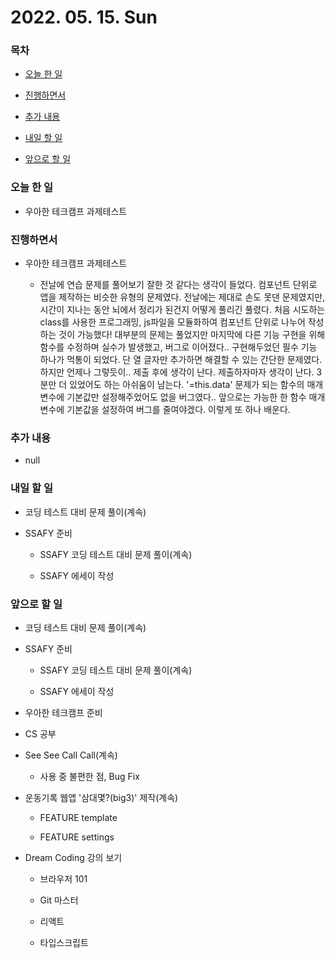 # 2022. 05. 15. Sun

### 목차

- [오늘 한 일](#오늘-한-일)

- [진행하면서](#진행하면서)

- [추가 내용](#추가-내용)

- [내일 할 일](#내일-할-일)

- [앞으로 할 일](#앞으로-할-일)

### 오늘 한 일

- 우아한 테크캠프 과제테스트

### 진행하면서

- 우아한 테크캠프 과제테스트

  - 전날에 연습 문제를 풀어보기 잘한 것 같다는 생각이 들었다. 컴포넌트 단위로 앱을 제작하는 비슷한 유형의 문제였다. 전날에는 제대로 손도 못댄 문제였지만, 시간이 지나는 동안 뇌에서 정리가 된건지 어떻게 풀리긴 풀렸다. 처음 시도하는 class를 사용한 프로그래밍, js파일을 모듈화하여 컴포넌트 단위로 나누어 작성하는 것이 가능했다! 대부분의 문제는 풀었지만 마지막에 다른 기능 구현을 위해 함수를 수정하며 실수가 발생했고, 버그로 이어졌다.. 구현해두었던 필수 기능 하나가 먹통이 되었다. 단 열 글자만 추가하면 해결할 수 있는 간단한 문제였다. 하지만 언제나 그렇듯이.. 제출 후에 생각이 난다. 제출하자마자 생각이 난다. 3분만 더 있었어도 하는 아쉬움이 남는다. '=this.data' 문제가 되는 함수의 매개변수에 기본값만 설정해주었어도 없을 버그였다.. 앞으로는 가능한 한 함수 매개변수에 기본값을 설정하여 버그를 줄여야겠다. 이렇게 또 하나 배운다.

### 추가 내용

- null

### 내일 할 일

- 코딩 테스트 대비 문제 풀이(계속)

- SSAFY 준비

  - SSAFY 코딩 테스트 대비 문제 풀이(계속)

  - SSAFY 에세이 작성

### 앞으로 할 일

- 코딩 테스트 대비 문제 풀이(계속)

- SSAFY 준비

  - SSAFY 코딩 테스트 대비 문제 풀이(계속)

  - SSAFY 에세이 작성

- 우아한 테크캠프 준비

- CS 공부

- See See Call Call(계속)

  - 사용 중 불편한 점, Bug Fix

- 운동기록 웹앱 '삼대몇?(big3)' 제작(계속)

  - FEATURE template

  - FEATURE settings

- Dream Coding 강의 보기

  - 브라우저 101

  - Git 마스터

  - 리액트

  - 타입스크립트

<br><br>
